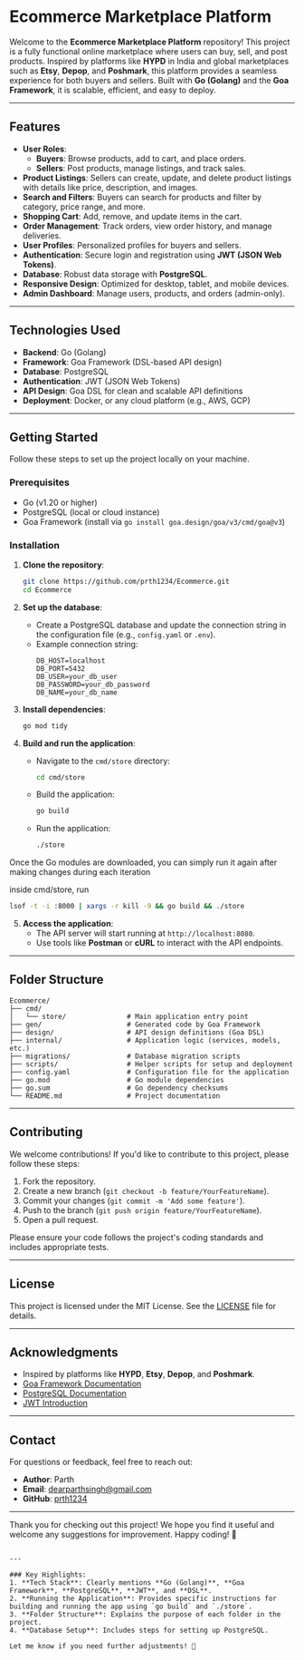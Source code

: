 # Ecommerce Marketplace Platform

Welcome to the **Ecommerce Marketplace Platform** repository! This project is a fully functional online marketplace where users can buy, sell, and post products. Inspired by platforms like **HYPD** in India and global marketplaces such as **Etsy**, **Depop**, and **Poshmark**, this platform provides a seamless experience for both buyers and sellers. Built with **Go (Golang)** and the **Goa Framework**, it is scalable, efficient, and easy to deploy.

---

## Features

- **User Roles**:
  - **Buyers**: Browse products, add to cart, and place orders.
  - **Sellers**: Post products, manage listings, and track sales.
- **Product Listings**: Sellers can create, update, and delete product listings with details like price, description, and images.
- **Search and Filters**: Buyers can search for products and filter by category, price range, and more.
- **Shopping Cart**: Add, remove, and update items in the cart.
- **Order Management**: Track orders, view order history, and manage deliveries.
- **User Profiles**: Personalized profiles for buyers and sellers.
- **Authentication**: Secure login and registration using **JWT (JSON Web Tokens)**.
- **Database**: Robust data storage with **PostgreSQL**.
- **Responsive Design**: Optimized for desktop, tablet, and mobile devices.
- **Admin Dashboard**: Manage users, products, and orders (admin-only).

---

## Technologies Used

- **Backend**: Go (Golang)
- **Framework**: Goa Framework (DSL-based API design)
- **Database**: PostgreSQL
- **Authentication**: JWT (JSON Web Tokens)
- **API Design**: Goa DSL for clean and scalable API definitions
- **Deployment**: Docker, or any cloud platform (e.g., AWS, GCP)

---

## Getting Started

Follow these steps to set up the project locally on your machine.

### Prerequisites

- Go (v1.20 or higher)
- PostgreSQL (local or cloud instance)
- Goa Framework (install via `go install goa.design/goa/v3/cmd/goa@v3`)

### Installation

1. **Clone the repository**:
   ```bash
   git clone https://github.com/prth1234/Ecommerce.git
   cd Ecommerce
   ```

2. **Set up the database**:
   - Create a PostgreSQL database and update the connection string in the configuration file (e.g., `config.yaml` or `.env`).
   - Example connection string:
     ```env
     DB_HOST=localhost
     DB_PORT=5432
     DB_USER=your_db_user
     DB_PASSWORD=your_db_password
     DB_NAME=your_db_name
     ```

3. **Install dependencies**:
   ```bash
   go mod tidy
   ```

4. **Build and run the application**:
   - Navigate to the `cmd/store` directory:
     ```bash
     cd cmd/store
     ```
   - Build the application:
     ```bash
     go build
     ```
   - Run the application:
     ```bash
     ./store
     ```
Once the Go modules are downloaded, you can simply run it again after making changes during each iteration  

inside cmd/store, run
```bash
lsof -t -i :8000 | xargs -r kill -9 && go build && ./store 
  ```
5. **Access the application**:
   - The API server will start running at `http://localhost:8080`.
   - Use tools like **Postman** or **cURL** to interact with the API endpoints.

---

## Folder Structure

```
Ecommerce/
├── cmd/
│   └── store/               # Main application entry point
├── gen/                     # Generated code by Goa Framework
├── design/                  # API design definitions (Goa DSL)
├── internal/                # Application logic (services, models, etc.)
├── migrations/              # Database migration scripts
├── scripts/                 # Helper scripts for setup and deployment
├── config.yaml              # Configuration file for the application
├── go.mod                   # Go module dependencies
├── go.sum                   # Go dependency checksums
└── README.md                # Project documentation
```

---

## Contributing

We welcome contributions! If you'd like to contribute to this project, please follow these steps:

1. Fork the repository.
2. Create a new branch (`git checkout -b feature/YourFeatureName`).
3. Commit your changes (`git commit -m 'Add some feature'`).
4. Push to the branch (`git push origin feature/YourFeatureName`).
5. Open a pull request.

Please ensure your code follows the project's coding standards and includes appropriate tests.

---

## License

This project is licensed under the MIT License. See the [LICENSE](LICENSE) file for details.

---

## Acknowledgments

- Inspired by platforms like **HYPD**, **Etsy**, **Depop**, and **Poshmark**.
- [Goa Framework Documentation](https://goa.design/)
- [PostgreSQL Documentation](https://www.postgresql.org/docs/)
- [JWT Introduction](https://jwt.io/introduction)

---

## Contact

For questions or feedback, feel free to reach out:

- **Author**: Parth  
- **Email**: dearparthsingh@gmail.com  
- **GitHub**: [prth1234](https://github.com/prth1234)  

---

Thank you for checking out this project! We hope you find it useful and welcome any suggestions for improvement. Happy coding! 🚀
```

---

### Key Highlights:
1. **Tech Stack**: Clearly mentions **Go (Golang)**, **Goa Framework**, **PostgreSQL**, **JWT**, and **DSL**.
2. **Running the Application**: Provides specific instructions for building and running the app using `go build` and `./store`.
3. **Folder Structure**: Explains the purpose of each folder in the project.
4. **Database Setup**: Includes steps for setting up PostgreSQL.

Let me know if you need further adjustments! 🚀
